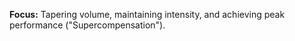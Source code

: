 **Focus:** Tapering volume, maintaining intensity, and achieving peak performance ("Supercompensation").
